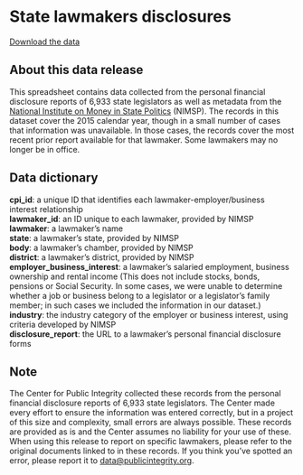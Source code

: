 # State lawmakers disclosures

[Download the data](https://github.com/PublicI/state-lawmakers-disclosures/archive/master.zip)

## About this data release
This spreadsheet contains data collected from the personal financial disclosure reports of 6,933 state legislators as well as metadata from the [National Institute on Money in State Politics](https://www.followthemoney.org) (NIMSP). The records in this dataset cover the 2015 calendar year, though in a small number of cases that information was unavailable. In those cases, the records cover the most recent prior report available for that lawmaker. Some lawmakers may no longer be in office.

## Data dictionary
**cpi_id**: a unique ID that identifies each lawmaker-employer/business interest relationship  
**lawmaker_id**: an ID unique to each lawmaker, provided by NIMSP  
**lawmaker**: a lawmaker’s name  
**state**: a lawmaker’s state, provided by NIMSP  
**body**: a lawmaker’s chamber, provided by NIMSP  
**district**: a lawmaker’s district, provided by NIMSP  
**employer_business_interest**: a lawmaker’s salaried employment, business ownership and rental income (This does not include stocks, bonds, pensions or Social Security. In some cases, we were unable to determine whether a job or business belong to a legislator or a legislator’s family member; in such cases we included the information in our dataset.)  
**industry**: the industry category of the employer or business interest, using criteria developed by NIMSP  
**disclosure_report**: the URL to a lawmaker’s personal financial disclosure forms

## Note
The Center for Public Integrity collected these records from the personal financial disclosure reports of 6,933 state legislators. The Center made every effort to ensure the information was entered correctly, but in a project of this size and complexity, small errors are always possible. These records are provided as is and the Center assumes no liability for your use of these. When using this release to report on specific lawmakers, please refer to the original documents linked to in these records. If you think you’ve spotted an error, please report it to [data@publicintegrity.org](mailto:data@publicintegrity.org).
